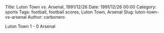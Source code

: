 Title: Luton Town vs. Arsenal, 1991/12/26
Date: 1991/12/26 00:00
Category: sports
Tags: football, football scores, Luton Town, Arsenal
Slug: luton-town-vs-arsenal
Author: carbonero


Luton Town 1 - 0 Arsenal
